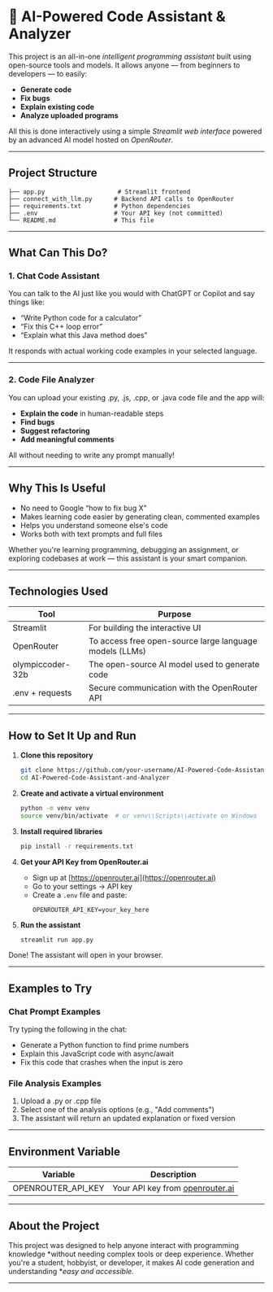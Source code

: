 # 🤖 AI-Powered Code Assistant & Analyzer

This project is an all-in-one *intelligent programming assistant* built using open-source tools and models. It allows anyone — from beginners to developers — to easily:
- **Generate code**
- **Fix bugs**
- **Explain existing code**
- **Analyze uploaded programs**

All this is done interactively using a simple *Streamlit web interface* powered by an advanced AI model hosted on *OpenRouter*.

---

## Project Structure

```
├── app.py                    # Streamlit frontend
├── connect_with_llm.py      # Backend API calls to OpenRouter
├── requirements.txt         # Python dependencies
├── .env                     # Your API key (not committed)
└── README.md                # This file
```

---

## What Can This Do?

### 1. Chat Code Assistant
You can talk to the AI just like you would with ChatGPT or Copilot and say things like:
- “Write Python code for a calculator”
- “Fix this C++ loop error”
- “Explain what this Java method does”

It responds with actual working code examples in your selected language.

---

### 2. Code File Analyzer
You can upload your existing .py, .js, .cpp, or .java code file and the app will:
- **Explain the code** in human-readable steps
- **Find bugs**
- **Suggest refactoring**
- **Add meaningful comments**

All without needing to write any prompt manually!

---

## Why This Is Useful

- No need to Google “how to fix bug X”
- Makes learning code easier by generating clean, commented examples
- Helps you understand someone else's code
- Works both with text prompts and full files

Whether you're learning programming, debugging an assignment, or exploring codebases at work — this assistant is your smart companion.

---

## Technologies Used

| Tool            | Purpose                                     |
|------------------|----------------------------------------------|
| Streamlit      | For building the interactive UI              |
| OpenRouter     | To access free open-source large language models (LLMs) |
| olympiccoder-32b | The open-source AI model used to generate code |
| .env + requests | Secure communication with the OpenRouter API |

---

## How to Set It Up and Run

1. **Clone this repository**
   ```bash
   git clone https://github.com/your-username/AI-Powered-Code-Assistant-and-Analyzer.git
   cd AI-Powered-Code-Assistant-and-Analyzer
   ```

2. **Create and activate a virtual environment**
   ```bash
   python -m venv venv
   source venv/bin/activate  # or venv\\Scripts\\activate on Windows
   ```

3. **Install required libraries**
   ```bash
   pip install -r requirements.txt
   ```

4. **Get your API Key from OpenRouter.ai**

   - Sign up at [https://openrouter.ai](https://openrouter.ai)
   - Go to your settings → API key
   - Create a `.env` file and paste:
     ```
     OPENROUTER_API_KEY=your_key_here
     ```

5. **Run the assistant**
   ```bash
   streamlit run app.py
   ```

Done! The assistant will open in your browser.

---

## Examples to Try

### Chat Prompt Examples
Try typing the following in the chat:
- Generate a Python function to find prime numbers
- Explain this JavaScript code with async/await
- Fix this code that crashes when the input is zero

### File Analysis Examples
1. Upload a .py or .cpp file
2. Select one of the analysis options (e.g., "Add comments")
3. The assistant will return an updated explanation or fixed version

---

## Environment Variable

| Variable             | Description                             |
|----------------------|-----------------------------------------|
| OPENROUTER_API_KEY | Your API key from [openrouter.ai](https://openrouter.ai) |

---

## About the Project

This project was designed to help anyone interact with programming knowledge *without needing complex tools or deep experience. Whether you're a student, hobbyist, or developer, it makes AI code generation and understanding **easy and accessible.*

---
